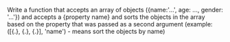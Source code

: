  Write a function that accepts an array of objects ({name:'...', age: ..., gender: '...'}) and accepts a {property name} and sorts the objects in the array based on the property that was passed as a second argument (example: ([{.}, {.}, {.}], 'name')  - means sort the objects by name)